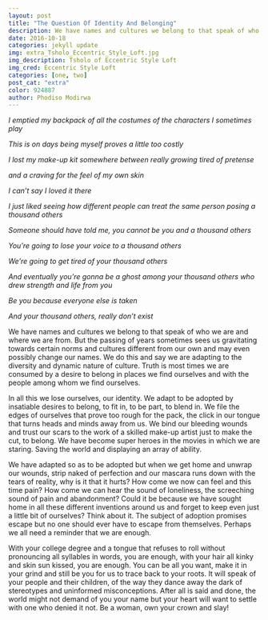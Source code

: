 ```yaml
---
layout: post
title: "The Question Of Identity And Belonging"
description: We have names and cultures we belong to that speak of who we are and where we are from. But the passing of years sometimes sees us gravitating towards certain norms and cultures different from our own and may even possibly change our names.
date: 2016-10-18
categories: jekyll update
img: extra_Tsholo_Eccentric_Style_Loft.jpg
img_description: Tsholo of Eccentric Style Loft
img_cred: Eccentric Style Loft
categories: [one, two]
post_cat: "extra"
color: 924887
author: Phodiso Modirwa
---
```

_I emptied my backpack of all the costumes of the characters I sometimes play_

_This is on days being myself proves a little too costly_

_I lost my make-up kit somewhere between really growing tired of pretense_

_and a craving for the feel of my own skin_

_I can’t say I loved it there_

_I just liked seeing how different people can treat the same person posing a thousand others_

_Someone should have told me, you cannot be you and a thousand others_

_You’re going to lose your voice to a thousand others_

_We’re going to get tired of your thousand others_

_And eventually you’re gonna be a ghost among your thousand others who drew strength and life from you_

_Be you because everyone else is taken_

_And your thousand others, really don’t exist_

We have names and cultures we belong to that speak of who we are and where we are from. But the passing of years sometimes sees us gravitating towards certain norms and cultures different from our own and may even possibly change our names. We do this and say we are adapting to the diversity and dynamic nature of culture. Truth is most times we are consumed by a desire to belong in places we find ourselves and with the people among whom we find ourselves.

In all this we lose ourselves, our identity. We adapt to be adopted by insatiable desires to belong, to fit in, to be part, to blend in. We file the edges of ourselves that prove too rough for the pack, the click in our tongue that turns heads and minds away from us. We bind our bleeding wounds and trust our scars to the work of a skilled make-up artist just to make the cut, to belong. We have become super heroes in the movies in which we are staring. Saving the world and displaying an array of ability.

We have adapted so as to be adopted but when we get home and unwrap our wounds, strip naked of perfection and our mascara runs down with the tears of reality, why is it that it hurts? How come we now can feel and this time pain? How come we can hear the sound of loneliness, the screeching sound of pain and abandonment? Could it be because we have sought home in all these different inventions around us and forget to keep even just a little bit of ourselves? Think about it. The subject of adoption promises escape but no one should ever have to escape from themselves. Perhaps we all need a reminder that we are enough. 

With your college degree and a tongue that refuses to roll without pronouncing all syllables in words, you are enough, with your hair all kinky and skin sun kissed, you are enough. You can be all you want, make it in your grind and still be you for us to trace back to your roots. It will speak of your people and their children, of the way they dance away the dark of stereotypes and uninformed misconceptions. After all is said and done, the world might not demand of you your name but your heart will want to settle with one who denied it not. Be a woman, own your crown and slay!